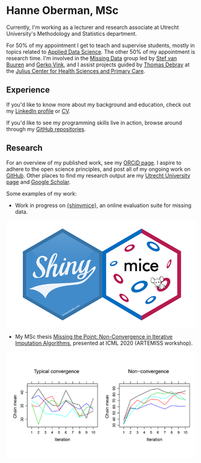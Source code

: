 # Hanne Oberman, MSc

Currently, I'm working as a lecturer and research associate at Utrecht University's Methodology and Statistics department. 

For 50% of my appointment I get to teach and supervise students, mostly in topics related to [Applied Data Science](https://www.uu.nl/en/research/applied-data-science). The other 50% of my appointment is research time. I'm involved in the [Missing Data](https://www.uu.nl/en/organisation/methodology-and-statistics/missing-data) group led by [Stef van Buuren](https://stefvanbuuren.name/) and [Gerko Vink](https://www.gerkovink.com/), and I assist projects guided by [Thomas Debray](https://thomasdebray.be/) at the [Julius Center for Health Sciences and Primary Care](https://juliuscentrum.umcutrecht.nl/en/). 


## Experience

If you'd like to know more about my background and education, check out my [LinkedIn profile](https://www.linkedin.com/in/hanneoberman/) or [CV](https://github.com/hanneoberman/CV/blob/master/HanneObermanCV.pdf).

If you'd like to see my programming skills live in action, browse around through my [GitHub repositories](https://github.com/hanneoberman).

## Research

For an overview of my published work, see my [ORCiD page](https://orcid.org/0000-0003-3276-2141). I aspire to adhere to the open science principles, and post all of my ongoing work on [GitHub](https://github.com/hanneoberman). Other places to find my research output are my [Utrecht University page](https://www.uu.nl/staff/HIOberman) and [Google Scholar](https://scholar.google.nl/citations?user=myLQXrEAAAAJ).

Some examples of my work:

- Work in progress on [{shinymice}](https://hanneoberman.shinyapps.io/shinymice-demo/), an online evaluation suite for missing data. 

![](./img/hex.png)

- My MSc thesis [Missing the Point: Non-Convergence in Iterative Imputation Algorithms](https://openreview.net/pdf?id=fHSVg6mVqpw), presented at ICML 2020 (ARTEMISS workshop).

![](./img/conv.png)



